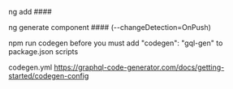 ng add ####

ng generate component #### (--changeDetection=OnPush)

npm run codegen
  before you must add "codegen": "gql-gen" to package.json scripts

codegen.yml
  https://graphql-code-generator.com/docs/getting-started/codegen-config

